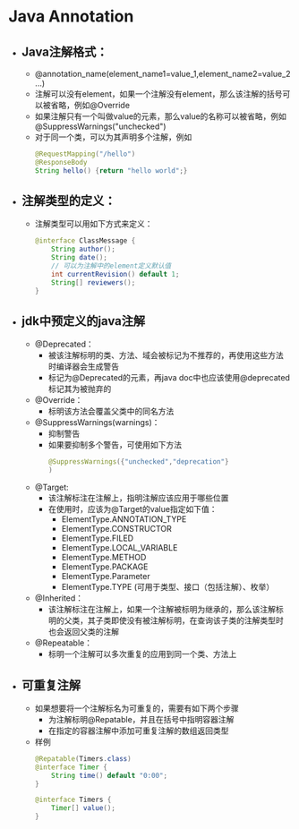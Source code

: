 # Java Annotation
* ## Java注解格式：
  * @annotation_name(element_name1=value_1,element_name2=value_2...)
  * 注解可以没有element，如果一个注解没有element，那么该注解的括号可以被省略，例如@Override
  * 如果注解只有一个叫做value的元素，那么value的名称可以被省略，例如@SuppressWarnings("unchecked")
  * 对于同一个类，可以为其声明多个注解，例如
    ```java
    @RequestMapping("/hello")
    @ResponseBody
    String hello() {return "hello world";}
    ```
* ## 注解类型的定义：
  * 注解类型可以用如下方式来定义：
    ```java
    @interface ClassMessage {
        String author();
        String date();
        // 可以为注解中的element定义默认值
        int currentRevision() default 1;
        String[] reviewers();
    }
    ```
* ## jdk中预定义的java注解
  * @Deprecated：
    * 被该注解标明的类、方法、域会被标记为不推荐的，再使用这些方法时编译器会生成警告
    * 标记为@Deprecated的元素，再java doc中也应该使用@deprecated标记其为被抛弃的
  * @Override：
    * 标明该方法会覆盖父类中的同名方法
  * @SuppressWarnings(warnings)：
    * 抑制警告
    * 如果要抑制多个警告，可使用如下方法
        ```java
        @SuppressWarnings({"unchecked","deprecation"}
        )
        ```
  * @Target:
    * 该注解标注在注解上，指明注解应该应用于哪些位置
    * 在使用时，应该为@Target的value指定如下值：
      * ElementType.ANNOTATION_TYPE
      * ElementType.CONSTRUCTOR
      * ElementType.FILED
      * ElementType.LOCAL_VARIABLE
      * ElementType.METHOD
      * ElementType.PACKAGE
      * ElementType.Parameter
      * ElementType.TYPE (可用于类型、接口（包括注解）、枚举）
  * @Inherited：
    * 该注解标注在注解上，如果一个注解被标明为继承的，那么该注解标明的父类，其子类即使没有被注解标明，在查询该子类的注解类型时也会返回父类的注解
  * @Repeatable：
    * 标明一个注解可以多次重复的应用到同一个类、方法上
* ## 可重复注解
  * 如果想要将一个注解标名为可重复的，需要有如下两个步骤
    * 为注解标明@Repatable，并且在括号中指明容器注解
    * 在指定的容器注解中添加可重复注解的数组返回类型
  * 样例
    ```java
    @Repatable(Timers.class)
    @interface Timer {
        String time() default "0:00";
    }

    @interface Timers {
        Timer[] value();
    }
    ```